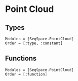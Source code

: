 # Point Cloud

## Types
```@autodocs
Modules = [SeqSpace.PointCloud]
Order = [:type, :constant]
```

## Functions
```@autodocs
Modules = [SeqSpace.PointCloud]
Order = [:function]
```
